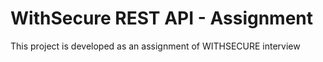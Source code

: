 # WithSecure REST API - Assignment
This project is developed as an assignment of WITHSECURE interview 
